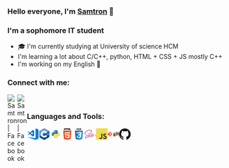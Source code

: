 ### Hello everyone, I'm [Samtron][facebook] 👋

### I'm a sophomore IT student
- 🎓 I'm currently studying at University of science HCM
- I'm learning a lot about C/C++, python, HTML + CSS + JS mostly C++
- I'm working on my English 🤣



### Connect with me:

[<img align="left" alt="Samtron | Facebook" width="22px" src="https://cdn.jsdelivr.net/npm/simple-icons@v3/icons/facebook.svg" />][facebook]
[<img align="left" alt="Samtron | Facebook" width="22px" src="https://cdn.jsdelivr.net/npm/simple-icons@v3/icons/gmail.svg" />][gmail]

<br/>

### Languages and Tools:

[<img align="left" alt="Visual Studio Code" width="26px" src="https://raw.githubusercontent.com/github/explore/80688e429a7d4ef2fca1e82350fe8e3517d3494d/topics/visual-studio-code/visual-studio-code.png" />][vscode]
[<img align="left" alt="C++" width="26px" src="https://raw.githubusercontent.com/github/explore/80688e429a7d4ef2fca1e82350fe8e3517d3494d/topics/cpp/cpp.png" />][c++]
<img align="left" alt="Python" width="26px" src="https://raw.githubusercontent.com/github/explore/80688e429a7d4ef2fca1e82350fe8e3517d3494d/topics/python/python.png" />
[<img align="left" alt="HTML5" width="26px" src="https://raw.githubusercontent.com/github/explore/80688e429a7d4ef2fca1e82350fe8e3517d3494d/topics/html/html.png" />][web]
[<img align="left" alt="CSS3" width="26px" src="https://raw.githubusercontent.com/github/explore/80688e429a7d4ef2fca1e82350fe8e3517d3494d/topics/css/css.png" />][web]
[<img align="left" alt="Sass" width="26px" src="https://raw.githubusercontent.com/github/explore/80688e429a7d4ef2fca1e82350fe8e3517d3494d/topics/sass/sass.png" />][web]
[<img align="left" alt="JavaScript" width="26px" src="https://raw.githubusercontent.com/github/explore/80688e429a7d4ef2fca1e82350fe8e3517d3494d/topics/javascript/javascript.png" />][js]
[<img align="left" alt="Git" width="26px" src="https://raw.githubusercontent.com/github/explore/80688e429a7d4ef2fca1e82350fe8e3517d3494d/topics/git/git.png" />][git]
[<img align="left" alt="GitHub" width="26px" src="https://raw.githubusercontent.com/github/explore/78df643247d429f6cc873026c0622819ad797942/topics/github/github.png" />][git]

<br />
<br />

[facebook]:https://www.facebook.com/nnt.2210/
[gmail]: https://mail.google.com/mail/u/?authuser=tien.nnang@gmail.COM
[git]:https://github.com/Samtron45b
[vscode]:https://code.visualstudio.com/
[web]:https://codepen.io/King_Cobra/pen/xxbaeaX
[c++]:https://github.com/Samtron45b/Project-OOP-T9
[js]:https://github.com/Samtron45b/ocr-khtn
